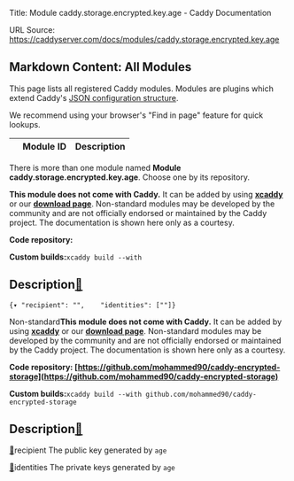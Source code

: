 Title: Module caddy.storage.encrypted.key.age - Caddy Documentation

URL Source: https://caddyserver.com/docs/modules/caddy.storage.encrypted.key.age

Markdown Content:
All Modules
-----------

This page lists all registered Caddy modules. Modules are plugins which extend Caddy's [JSON configuration structure](https://caddyserver.com/docs/json/).

We recommend using your browser's "Find in page" feature for quick lookups.

|  | Module ID | Description |
| --- | --- | --- |

There is more than one module named **Module caddy.storage.encrypted.key.age**. Choose one by its repository.

**This module does not come with Caddy.** It can be added by using **[xcaddy](https://caddyserver.com/docs/build#xcaddy)** or our **[download page](https://caddyserver.com/download)**. Non-standard modules may be developed by the community and are not officially endorsed or maintained by the Caddy project. The documentation is shown here only as a courtesy.

**Code repository:**

**Custom builds:**`xcaddy build --with`

Description[🔗](https://caddyserver.com/docs/modules/caddy.storage.encrypted.key.age#docs "Direct link")
--------------------------------------------------------------------------------------------------------

`{▾	"recipient": "",	"identities": [""]}`

Non-standard**This module does not come with Caddy.** It can be added by using **[xcaddy](https://caddyserver.com/docs/build#xcaddy)** or our **[download page](https://caddyserver.com/download)**. Non-standard modules may be developed by the community and are not officially endorsed or maintained by the Caddy project. The documentation is shown here only as a courtesy.

**Code repository: [https://github.com/mohammed90/caddy-encrypted-storage](https://github.com/mohammed90/caddy-encrypted-storage)**

**Custom builds:**`xcaddy build --with github.com/mohammed90/caddy-encrypted-storage`

Description[🔗](https://caddyserver.com/docs/modules/caddy.storage.encrypted.key.age#docs "Direct link")
--------------------------------------------------------------------------------------------------------

[🔗](https://caddyserver.com/docs/modules/caddy.storage.encrypted.key.age#recipient)recipient
The public key generated by `age`

[🔗](https://caddyserver.com/docs/modules/caddy.storage.encrypted.key.age#identities)identities
The private keys generated by `age`
